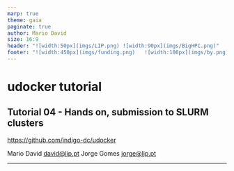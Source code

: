 ```yaml
---
marp: true
theme: gaia
paginate: true
author: Mario David
size: 16:9
header: "![width:50px](imgs/LIP.png) ![width:90px](imgs/BigHPC.png)"
footer: "![width:450px](imgs/funding.png)   ![width:100px](imgs/by.png)"
---
```


<!-- <style>

</style> -->

# udocker tutorial

## Tutorial 04 - Hands on, submission to SLURM clusters

<https://github.com/indigo-dc/udocker>

Mario David <david@lip.pt>
Jorge Gomes <jorge@lip.pt>

---

